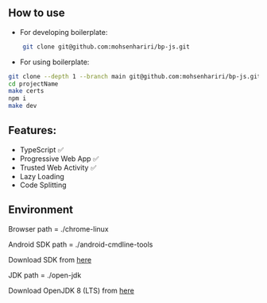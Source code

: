 ## How to use

- For developing boilerplate:

```sh
    git clone git@github.com:mohsenhariri/bp-js.git
```

- For using boilerplate:

```sh
git clone --depth 1 --branch main git@github.com:mohsenhariri/bp-js.git projectName
cd projectName
make certs
npm i
make dev
```

## Features:

- TypeScript ✅
- Progressive Web App ✅
- Trusted Web Activity ✅
- Lazy Loading
- Code Splitting

## Environment

Browser path = ./chrome-linux

Android SDK path = ./android-cmdline-tools

Download SDK from [here](https://developer.android.com/studio#downloads)

JDK path = ./open-jdk

Download OpenJDK 8 (LTS) from [here](https://adoptopenjdk.net/releases.html?variant=openjdk8&jvmVariant=hotspot)
